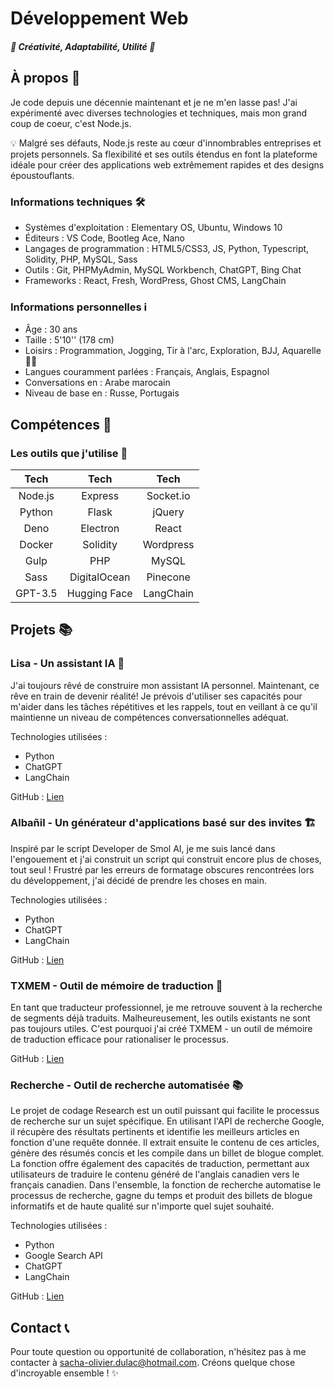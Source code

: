 # Développement Web
##### 🌟 Créativité, Adaptabilité, Utilité  🌟

## À propos 👋
Je code depuis une décennie maintenant et je ne m'en lasse pas! J'ai expérimenté avec diverses technologies et techniques, mais mon grand coup de coeur, c'est Node.js.

💡 Malgré ses défauts, Node.js reste au cœur d'innombrables entreprises et projets personnels. Sa flexibilité et ses outils étendus en font la plateforme idéale pour créer des applications web extrêmement rapides et des designs époustouflants.

### Informations techniques 🛠️
- Systèmes d'exploitation : Elementary OS, Ubuntu, Windows 10
- Éditeurs : VS Code, Bootleg Ace, Nano
- Langages de programmation : HTML5/CSS3, JS, Python, Typescript, Solidity, PHP, MySQL, Sass
- Outils : Git, PHPMyAdmin, MySQL Workbench, ChatGPT, Bing Chat
- Frameworks : React, Fresh, WordPress, Ghost CMS, LangChain

### Informations personnelles ℹ️
- Âge : 30 ans
- Taille : 5'10'' (178 cm)
- Loisirs : Programmation, Jogging, Tir à l'arc, Exploration, BJJ, Aquarelle 🏹🎨
- Langues couramment parlées : Français, Anglais, Espagnol
- Conversations en : Arabe marocain
- Niveau de base en : Russe, Portugais

## Compétences 🚀
### Les outils que j'utilise 🔧

| **Tech** | **Tech**     | **Tech**  |
|:--------:|:------------:|:---------:|
| Node.js  | Express      | Socket.io |
| Python   | Flask        | jQuery    |
| Deno     | Electron     | React     |
| Docker   | Solidity     | Wordpress |
| Gulp     | PHP          | MySQL     |
| Sass     | DigitalOcean | Pinecone  |
| GPT-3.5  | Hugging Face | LangChain |


## Projets 📚
### Lisa - Un assistant IA 🤖
J'ai toujours rêvé de construire mon assistant IA personnel. Maintenant, ce rêve en train de devenir réalité! Je prévois d'utiliser ses capacités pour m'aider dans les tâches répétitives et les rappels, tout en veillant à ce qu'il maintienne un niveau de compétences conversationnelles adéquat.

Technologies utilisées :
- Python
- ChatGPT
- LangChain

GitHub : [Lien](https://github.com/gultar/txtmem)

### Albañil - Un générateur d'applications basé sur des invites 🏗️
Inspiré par le script Developer de Smol AI, je me suis lancé dans l'engouement et j'ai construit un script qui construit encore plus de choses, tout seul ! Frustré par les erreurs de formatage obscures rencontrées lors du développement, j'ai décidé de prendre les choses en main.

Technologies utilisées :
- Python
- ChatGPT
- LangChain

GitHub : [Lien](https://github.com/gultar/albanil)

### TXMEM - Outil de mémoire de traduction 📝
En tant que traducteur professionnel, je me retrouve souvent à la recherche de segments déjà traduits. Malheureusement, les outils existants ne sont pas toujours utiles. C'est pourquoi j'ai créé TXMEM - un outil de mémoire de traduction efficace pour rationaliser le processus.

GitHub : [Lien](https://github.com/gultar/txmem)

### Recherche - Outil de recherche automatisée 📚
Le projet de codage Research est un outil puissant qui facilite le processus de recherche sur un sujet spécifique. En utilisant l'API de recherche Google, il récupère des résultats pertinents et identifie les meilleurs articles en fonction d'une requête donnée. Il extrait ensuite le contenu de ces articles, génère des résumés concis et les compile dans un billet de blogue complet. La fonction offre également des capacités de traduction, permettant aux utilisateurs de traduire le contenu généré de l'anglais canadien vers le français canadien. Dans l'ensemble, la fonction de recherche automatise le processus de recherche, gagne du temps et produit des billets de blogue informatifs et de haute qualité sur n'importe quel sujet souhaité.

Technologies utilisées :
- Python
- Google Search API
- ChatGPT
- LangChain

GitHub : [Lien](https://github.com/gultar/research)

## Contact 📞
Pour toute question ou opportunité de collaboration, n'hésitez pas à me contacter à [sacha-olivier.dulac@hotmail.com](mailto:sacha-olivier.dulac@hotmail.com). Créons quelque chose d'incroyable ensemble ! ✨
